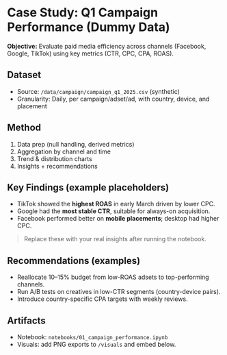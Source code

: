 # Case Study: Q1 Campaign Performance (Dummy Data)

**Objective:** Evaluate paid media efficiency across channels (Facebook, Google, TikTok) using key metrics (CTR, CPC, CPA, ROAS).

## Dataset
- Source: `/data/campaign/campaign_q1_2025.csv` (synthetic)
- Granularity: Daily, per campaign/adset/ad, with country, device, and placement

## Method
1. Data prep (null handling, derived metrics)
2. Aggregation by channel and time
3. Trend & distribution charts
4. Insights + recommendations

## Key Findings (example placeholders)
- TikTok showed the **highest ROAS** in early March driven by lower CPC.
- Google had the **most stable CTR**, suitable for always-on acquisition.
- Facebook performed better on **mobile placements**; desktop had higher CPC.

> Replace these with your real insights after running the notebook.

## Recommendations (examples)
- Reallocate 10–15% budget from low-ROAS adsets to top-performing channels.
- Run A/B tests on creatives in low-CTR segments (country-device pairs).
- Introduce country-specific CPA targets with weekly reviews.

## Artifacts
- Notebook: `notebooks/01_campaign_performance.ipynb`
- Visuals: add PNG exports to `/visuals` and embed below.
